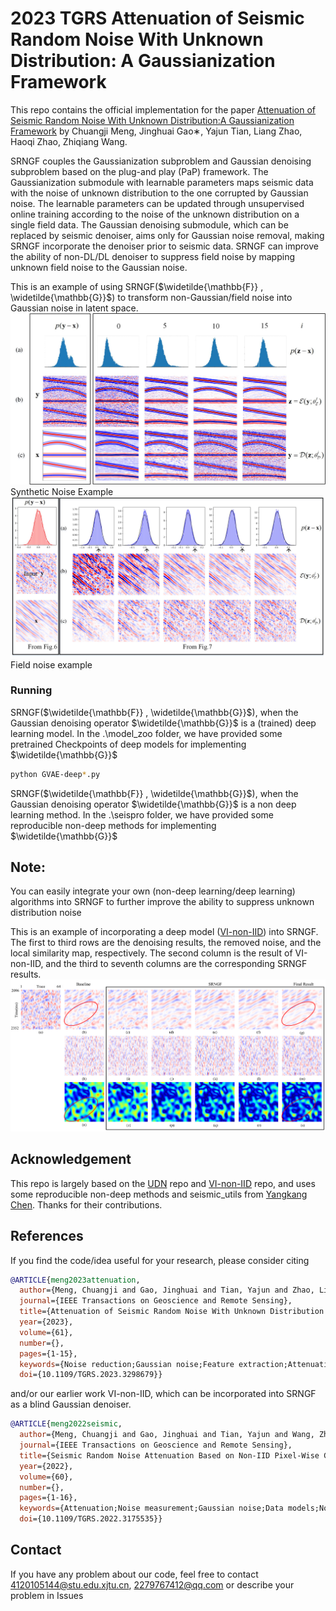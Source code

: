 # 2023 TGRS Attenuation of Seismic Random Noise With Unknown Distribution: A Gaussianization Framework

This repo contains the official implementation for the paper [Attenuation of Seismic Random Noise With Unknown Distribution:A Gaussianization Framework](https://ieeexplore.ieee.org/document/10193802)
by Chuangji Meng, Jinghuai Gao∗, Yajun Tian, Liang Zhao, Haoqi Zhao, Zhiqiang Wang.

SRNGF couples the Gaussianization subproblem and Gaussian denoising subproblem based on the plug-and
play (PaP) framework. The Gaussianization submodule with learnable parameters maps seismic data with the noise of
unknown distribution to the one corrupted by Gaussian noise. The learnable parameters can be updated through unsupervised
online training according to the noise of the unknown distribution on a single field data. The Gaussian denoising submodule, which
can be replaced by seismic denoiser, aims only for Gaussian noise removal, making SRNGF incorporate the denoiser prior
to seismic data. SRNGF can improve the ability of non-DL/DL denoiser to suppress field noise by mapping unknown field noise
to the Gaussian noise. 

This is an example of using SRNGF($\widetilde{\mathbb{F}} , \widetilde{\mathbb{G}}$) to transform non-Gaussian/field noise into Gaussian noise in latent space.
![SRNGF-evolution-syth](assets/SRNGF-evolution-syth.jpg)
Synthetic Noise Example
![field noise evolution](assets/field-noise-evolution.jpg)
Field noise example

### Running 
SRNGF($\widetilde{\mathbb{F}} , \widetilde{\mathbb{G}}$), when the Gaussian denoising operator $\widetilde{\mathbb{G}}$ is a (trained) deep learning model. 
In the .\model_zoo folder, we have provided some pretrained Checkpoints of deep models for implementing $\widetilde{\mathbb{G}}$  

```bash
python GVAE-deep*.py 
```
SRNGF($\widetilde{\mathbb{F}} , \widetilde{\mathbb{G}}$), when the Gaussian denoising operator $\widetilde{\mathbb{G}}$ is a non deep learning method.
In the .\seispro folder, we have provided some reproducible non-deep methods for implementing $\widetilde{\mathbb{G}}$  


**Note**:
----------------------------------------------------------------------------------------
You can easily integrate your own (non-deep learning/deep learning) algorithms into SRNGF to further improve the ability to suppress unknown distribution noise

This is an example of incorporating a deep model ([VI-non-IID](https://github.com/mengchuangji/VI-Non-IID)) into SRNGF. The first to third rows are the denoising results, the removed noise, and the local similarity map, respectively. The second column is the result of VI-non-IID, and the third to seventh columns are the corresponding SRNGF results.
![xj-deep-zoom](assets/xj-deep-zoom.PNG)

## Acknowledgement

This repo is largely based on the [UDN](https://github.com/zhengdihan/Unsupervised_denoising)  repo and [VI-non-IID](https://github.com/mengchuangji/VI-Non-IID) repo, and uses some reproducible non-deep methods and seismic_utils from [Yangkang Chen](https://github.com/chenyk1990). Thanks for their contributions.


## References

If you find the code/idea useful for your research, please consider citing

```bib
@ARTICLE{meng2023attenuation,
  author={Meng, Chuangji and Gao, Jinghuai and Tian, Yajun and Zhao, Liang and Zhao, Haoqi and Wang, Zhiqiang},
  journal={IEEE Transactions on Geoscience and Remote Sensing}, 
  title={Attenuation of Seismic Random Noise With Unknown Distribution: A Gaussianization Framework}, 
  year={2023},
  volume={61},
  number={},
  pages={1-15},
  keywords={Noise reduction;Gaussian noise;Feature extraction;Attenuation;Probability density function;Noise measurement;Training;Deep learning (DL);gaussianization;plug-and-play (PaP);random noise attenuation;unknown distribution;unsupervised},
  doi={10.1109/TGRS.2023.3298679}}
```
and/or our earlier work VI-non-IID, which can be incorporated into SRNGF as a blind Gaussian denoiser.

```bib
@ARTICLE{meng2022seismic,
  author={Meng, Chuangji and Gao, Jinghuai and Tian, Yajun and Wang, Zhiqiang},
  journal={IEEE Transactions on Geoscience and Remote Sensing}, 
  title={Seismic Random Noise Attenuation Based on Non-IID Pixel-Wise Gaussian Noise Modeling}, 
  year={2022},
  volume={60},
  number={},
  pages={1-16},
  keywords={Attenuation;Noise measurement;Gaussian noise;Data models;Noise reduction;Noise level;Training;Deep learning (DL);noise estimation;noise modeling;non-independently identically distribution (IID);seismic random noise attenuation (NA);variational inference (VI)},
  doi={10.1109/TGRS.2022.3175535}}
```

## Contact
If you have any problem about our code, feel free to contact 4120105144@stu.edu.xjtu.cn, 2279767412@qq.com or describe your problem in Issues
